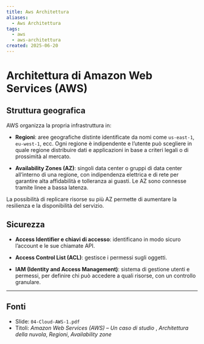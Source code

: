 ```yaml
---
title: Aws Architettura
aliases:
  - Aws Architettura
tags:
  - aws
  - aws-architettura
created: 2025-06-20
---
```

# Architettura di Amazon Web Services (AWS)

## Struttura geografica

AWS organizza la propria infrastruttura in:

- **Regioni**: aree geografiche distinte identificate da nomi come `us-east-1`, `eu-west-1`, ecc. Ogni regione è indipendente e l’utente può scegliere in quale regione distribuire dati e applicazioni in base a criteri legali o di prossimità al mercato.

- **Availability Zones (AZ)**: singoli data center o gruppi di data center all’interno di una regione, con indipendenza elettrica e di rete per garantire alta affidabilità e tolleranza ai guasti. Le AZ sono connesse tramite linee a bassa latenza.

La possibilità di replicare risorse su più AZ permette di aumentare la resilienza e la disponibilità del servizio.

## Sicurezza

- **Access Identifier e chiavi di accesso**: identificano in modo sicuro l’account e le sue chiamate API.

- **Access Control List (ACL)**: gestisce i permessi sugli oggetti.

- **IAM (Identity and Access Management)**: sistema di gestione utenti e permessi, per definire chi può accedere a quali risorse, con un controllo granulare.

---

## Fonti

- Slide: `04-Cloud-AWS-1.pdf`  
- Titoli: *Amazon Web Services (AWS) – Un caso di studio* , *Architettura della nuvola*, *Regioni*, *Availability zone*
